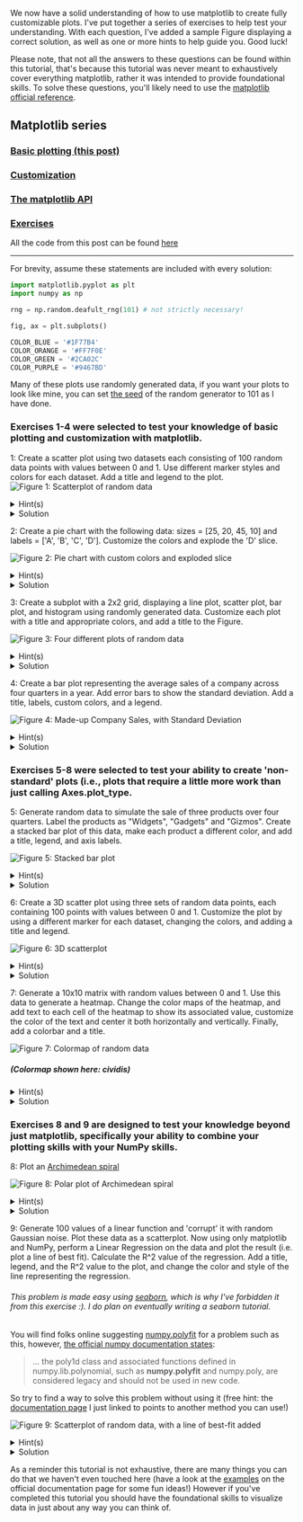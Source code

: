 We now have a solid understanding of how to use matplotlib to create fully
customizable plots. I've put together a series of exercises to help test your
understanding. With each question, I've added a sample Figure displaying a
correct solution, as well as one or more hints to help guide you. Good luck!

Please note, that not all the answers to these questions can be found within
this tutorial, that's because this tutorial was never meant to exhaustively
cover everything matplotlib, rather it was intended to provide foundational
skills. To solve these questions, you'll likely need to use the [matplotlib
official reference](https://matplotlib.org/stable/api/index).

## Matplotlib series
### [Basic plotting (this post)](https://aeryck.com/post:Data%20Visualization:%20Matplotlib%20Basic%20Plotting)
### [Customization](https://aeryck.com/post:Data%20Visualization:%20Matplotlib%20Customization)
### [The matplotlib API](https://aeryck.com/post:Data%20Visualization:%20Matplotlib%20API)
### [Exercises](https://aeryck.com/post:Data%20Visualization:%20Matplotlib%20Exercises)

All the code from this post can be found
[here](https://github.com/erkearney/Aeryck/code_posts/data_visualization/4part_matplotlib_examples.py)

* * *
For brevity, assume these statements are included with every solution:

```python
import matplotlib.pyplot as plt
import numpy as np

rng = np.random.deafult_rng(101) # not strictly necessary!

fig, ax = plt.subplots()

COLOR_BLUE = '#1F77B4'
COLOR_ORANGE = '#FF7F0E'
COLOR_GREEN = '#2CA02C'
COLOR_PURPLE = '#9467BD'
```

Many of these plots use randomly generated data, if you want your plots to look
like mine, you can set [the
seed](https://numpy.org/doc/stable/reference/random/generator.html) of the
random generator to 101 as I have done.

### Exercises 1-4 were selected to test your knowledge of basic plotting and customization with matplotlib.

1: Create a scatter plot using two datasets each consisting of 100 random data
points with values between 0 and 1. Use different marker styles and colors for
each dataset. Add a title and legend to the plot.
![Figure 1: Scatterplot of random data](static/images/data_visualization/matplotlib/exercises/1.png)
<details>
<summary>Hint(s)</summary>
1. You can use <a href="https://numpy.org/doc/stable/reference/random/generated/numpy.random.Generator.random.html#numpy.random.Generator.random">
numpy.random.Generator.random((2, 100))</a> to easily generated 100 random xy
datapoints. We've already created the Generator object above with

```python
rng = np.random.default_rng(101)
```

<br><br>

2. Check
<a href="https://matplotlib.org/stable/api/_as_gen/matplotlib.axes.Axes.scatter.html">Axes.scatter</a>
for help making a scatter plot.
</details>

<details>
<summary>Solution</summary>

```python
data1 = rng.random((2, 100))
data2 = rng.random((2, 100))

ax.scatter(*data1, marker='*', label='data1') # *data1 = (data1[0], data1[1])
ax.scatter(*data2, marker='o', label='data2')

ax.set_title('Randomly generated data')
ax.legend()

plt.show()
```

</details>

2: Create a pie chart with the following data: sizes = [25, 20, 45, 10]
and labels = ['A', 'B', 'C', 'D']. Customize the colors and explode the 'D'
slice.

![Figure 2: Pie chart with custom colors and exploded slice](static/images/data_visualization/matplotlib/exercises/2.png)
<details>
<summary>Hint(s)</summary>
This is simpler than it may seem, <a
href="https://matplotlib.org/stable/api/_as_gen/matplotlib.axes.Axes.pie.html">
Axes.pie </a> already contains an 'explode' parameter. If you need a little more
explicit help, refer to <a
href="https://matplotlib.org/stable/gallery/pie_and_polar_charts/pie_features.html#explode-shade-and-rotate-slices">
this tutorial </a>.
</details>
<details>
<summary>Solution</summary>

```python
sizes = [25, 20, 45, 10]
labels = ['A', 'B', 'C', 'D']
explode = [0, 0, 0, 0.2]
colors = [COLOR_BLUE, COLOR_ORANGE, COLOR_GREEN, COLOR_PURPLE]

ax.pie(sizes, explode=explode, labels=labels, colors=colors)

plt.show()
```

</details>

3: Create a subplot with a 2x2 grid, displaying a line plot, scatter plot, bar
plot, and histogram using randomly generated data. Customize each plot with a
title and appropriate colors, and add a title to the Figure.

![Figure 3: Four different plots of random data](static/images/data_visualization/matplotlib/exercises/3.png)
<details>
<summary>Hint(s)</summary>
You will need to redefine the fig, ax = <a
href="https://matplotlib.org/stable/api/_as_gen/matplotlib.pyplot.subplots.html#matplotlib.pyplot.subplots">
plt.subplots() </a> call.

<br>

<a
href="https://matplotlib.org/stable/api/_as_gen/matplotlib.axes.Axes.plot.html">
Axes.plot </a><br>
<a
href="https://matplotlib.org/stable/api/_as_gen/matplotlib.axes.Axes.scatter.html">
Axes.scatter </a><br>
<a
href="https://matplotlib.org/stable/api/_as_gen/matplotlib.axes.Axes.bar.html">
Axes.bar </a><br>
<a
href="https://matplotlib.org/stable/api/_as_gen/matplotlib.axes.Axes.hist.html">
Axes.hist </a><br>
<a
href="https://numpy.org/doc/stable/reference/random/generated/numpy.random.Generator.random.html#numpy.random.Generator.random">
numpy.random.Generator.random </a><br>
You can use <a
href="https://numpy.org/doc/stable/reference/random/generated/numpy.random.Generator.normal.html#numpy.random.Generator.normal">
numpy.random.Generator.normal(0, 0.1, 100) </a> to generate a normal distribution for the histogram.
</details>
<details>
<summary>Solution</summary>
Remember to delete/comment fig, ax = plt.subplots()

```python
fig, axs = plt.subplots(2, 2, tight_layout=True) 
line_data = rng.random((10,))
scatter_data = rng.random((2, 10))
bar_data = rng.random((3,))
bar_labels = ['A', 'B', 'C']
hist_data = rng.normal(0, 0.1, 100)


fig.suptitle('Four different plots of random data', weight='bold')
axs[0][0].set_title('Line plot')
axs[0][0].plot(line_data, color=COLOR_BLUE)
axs[0][1].set_title('Scatter plot')
axs[0][1].scatter(*scatter_data, color=COLOR_ORANGE)
axs[1][0].set_title('Bar plot')
axs[1][0].bar(bar_labels, bar_data, color=COLOR_GREEN)
axs[1][1].set_title('Histogram')
axs[1][1].hist(hist_data, color=COLOR_PURPLE)

plt.show()
```

Remember to replace fig, axs = plt.subplots(2, 2) with fig, axs = plt.subplots() if you're going to do more exercises in the same file

</details>

4: Create a bar plot representing the average sales of a company across four
quarters in a year. Add error bars to show the standard deviation. Add a title,
labels, custom colors, and a legend.

![Figure 4: Made-up Company Sales, with Standard Deviation](static/images/data_visualization/matplotlib/exercises/4.png)
<details>
<summary>Hint(s)</summary>
You can use <a
href="https://numpy.org/doc/stable/reference/random/generated/numpy.random.Generator.random.html#numpy.random.Generator.random">
numpy.random.Generator.random </a> to generate the data, you could generate 12
data points, one for each month, 364 data points, one for each day, etc. However
you cannot simply generate one data point for each quarter, as then you won't
have enough data to calculate standard deviations.
<br>
<a
href="https://matplotlib.org/stable/api/_as_gen/matplotlib.axes.Axes.bar.html#matplotlib.axes.Axes.bar">
Axes.bar </a>
<br>
<a
href="https://matplotlib.org/stable/api/_as_gen/matplotlib.axes.Axes.errorbar.html">
Axes.errorbar </a>
</details>
<details>
<summary>Solution</summary>

```python
sales = rng.random((12,)) # 12 months in a year
quarter_len = len(sales) // 4
quarters = [sales[i:i+quarter_len] for i in range(0, len(sales), quarter_len)]
quarter_avgs = [np.average(x) for x in quarters]
quarter_stds = [np.std(x) for x in quarters]
bar_labels = ['1st', '2nd', '3rd', '4th']

ax.bar(bar_labels, quarter_avgs, color=COLOR_BLUE, label='Average Sales')
ax.errorbar(bar_labels, quarter_avgs, yerr=quarter_stds, fmt='o',
    color=COLOR_ORANGE, label='Standard Deviation')

ax.set_title('Made-up Comapny Sales')
ax.set_xlabel('Quarter')
ax.set_ylabel('Sales ($)')
ax.legend()

plt.show()
```

</details>

### Exercises 5-8 were selected to test your ability to create 'non-standard' plots (i.e., plots that require a little more work than just calling Axes.plot_type.
5: Generate random data to simulate the sale of three products over four
quarters. Label the products as "Widgets", "Gadgets" and "Gizmos". Create a
stacked bar plot of this data, make each product a different color, and add a
title, legend, and axis labels.

![Figure 5: Stacked bar plot](static/images/data_visualization/matplotlib/exercises/5.png)

<details>
<summary>Hint(s)</summary>
You won't find an <i>Axes.stackedbar</i> method or anything at the sort, instead take a
close look at <a
href="https://matplotlib.org/stable/api/_as_gen/matplotlib.axes.Axes.bar.html">
Axes.bar </a>.
<br><br>
Axes.bar has the <strong>bottom</strong> parameter, which is set to 0 by
default. What if we were to set the bottom according to previous data?
</details>
<details>
<summary>Solution</summary>

```python
sales = 1000 * rng.random((3,4))
quarters = ['1st', '2nd', '3rd', '4th']
labels = ['Widgets', 'Gadgets', 'Gizmos']
colors = [COLOR_BLUE, COLOR_ORANGE, COLOR_GREEN]
bottom = np.zeros(len(quarters))
for i, product in enumerate(sales):
    ax.bar(quarters, product, label=labels[i], color=colors[i], bottom=bottom)
    bottom += product

ax.set_title('Sales of three made up products')
ax.set_xlabel('Quarter')
ax.set_ylabel('Sales (units)')
ax.legend()

plt.show()
```

</details>

6: Create a 3D scatter plot using three sets of random data points, each
containing 100 points with values between 0 and 1. Customize the plot by using a
different marker for each dataset, changing the colors, and adding a title and
legend.

![Figure 6: 3D scatterplot](static/images/data_visualization/matplotlib/exercises/6.png)
<details>
<summary>Hint(s)</summary>
You'll need to re-define the fig, ax = plt.subplots() call as follows:

```python
fig = plt.figure()
ax = fig.add_subplot(projection='3d')
```

<br>
Once you have a 3D subplot, you can simply call <a
href="https://matplotlib.org/stable/api/_as_gen/matplotlib.axes.Axes.scatter.html#matplotlib.axes.Axes.scatter">
Axes.scatter</a> as before.
</details>
<details>
<summary>Solution</summary>

```python
fig = plt.figure()
ax = fig.add_subplot(projection='3d')
data = [rng.random((3, 100)) for _ in range(3)]
markers = ['o', '^', 's']
colors = [COLOR_BLUE, COLOR_ORANGE, COLOR_GREEN]
for i, dataset in enumerate(data):
ax.scatter(*dataset, label=f'Dataset {i}', color=colors[i],
marker=markers[i])

ax.set_title('Three sets of random data')
ax.set_xlabel('x', fontweight='bold')
ax.set_ylabel('y', fontweight='bold')
ax.set_zlabel('z', fontweight='bold')
ax.legend()

plt.show()
```

</details>

7: Generate a 10x10 matrix with random values between 0 and 1. Use this data to
generate a heatmap. Change the color maps of the heatmap, and add text to each
cell of the heatmap to show its associated value, customize the color of the
text and center it both horizontally and vertically. Finally, add a colorbar and
a title.

![Figure 7: Colormap of random data](static/images/data_visualization/matplotlib/exercises/7.png)
##### (Colormap shown here: cividis)
<details>
<summary>Hint(s)</summary>
You won't find an <i>Axes.heatmap</i> method or anything of the sort. You'll
actually need to go digging around in the <i>image processing</i> section of the
documentation to solve this one.
<br><br>
The way computers process images are as matricies containing pixel values.
<br><br>
<a
href="https://numpy.org/doc/stable/reference/random/generated/numpy.random.Generator.random.html">
numpy.random.Generator.random</a><br>
<a
href="https://matplotlib.org/stable/api/_as_gen/matplotlib.axes.Axes.imshow.html">
Axes.imshow</a><br>
<a href="https://matplotlib.org/stable/api/colorbar_api.html">
matplotlib.colorbar</a>
</details>
<details>
<summary>Solution</summary>

```python
data = rng.random((10, 10))
heatmap = ax.imshow(data, cmap='cividis')

for r in range(data.shape[0]):
    for c in range(data.shape[1]):
        ax.text(c, r, np.round(data[r, c], 1), ha='center', va='center', color='white')

cbar = fig.colorbar(heatmap, ax=ax)
ax.set_title('Heatmap of random data')
```

</details>

### Exercises 8 and 9 are designed to test your knowledge beyond just matplotlib, specifically your ability to combine your plotting skills with your NumPy skills.
8: Plot an [Archimedean
spiral](https://en.wikipedia.org/wiki/Archimedean_spiral)

![Figure 8: Polar plot of Archimedean spiral](static/images/data_visualization/matplotlib/exercises/8.png)
</details>
<details>
<summary>Hint(s)</summary>
You will need to re-define the fig, ax = plt.subplots() call in a similar way to
exercise 5. Refer to the <a
href="https://matplotlib.org/stable/api/figure_api.html#matplotlib.figure.Figure">
matplotlib.figure </a> section of the documentation.
<br><br>
Once you've converted the Figure to polar co-ordinates, you can actually use <a
href="https://matplotlib.org/stable/api/_as_gen/matplotlib.axes.Axes.plot.html">
Axes.plot </a>. 
<br><br>
In a polar plot, the x-axis represents the angle (θ), and the y-axis represents
the distance (r) from the origin.
</details>
<details>
<summary>Solution</summary>

```python
fig = plt.figure()
ax = fig.add_subplot(projection='polar')
r = np.linspace(0, np.pi, num=100)
theta = np.pi * r
ax.plot(theta, r)

plt.show()
```

</details>

9: Generate 100 values of a linear function and 'corrupt' it with random
Gaussian noise. Plot these data as a scatterplot. Now using only matplotlib and
NumPy, perform a Linear Regression on the data and plot the result (i.e. plot a
line of best fit). Calculate the R^2 value of the regression. Add a title,
legend, and the R^2 value to the plot, and change the color and style of the
line representing the regression.
###### This problem is made easy using [seaborn](https://seaborn.pydata.org/generated/seaborn.regplot.html), which is why I've forbidden it from this exercise :). I do plan on eventually writing a seaborn tutorial.


You will find folks online suggesting
[numpy.polyfit](https://numpy.org/doc/stable/reference/generated/numpy.polyfit.html)
for a problem such as this, however, [the official numpy documentation
states](https://numpy.org/doc/stable/reference/routines.polynomials.html):
> ... the poly1d class and associated functions defined in numpy.lib.polynomial, such as **numpy.polyfit** and numpy.poly, are considered legacy and should not be used in new code.

So try to find a way to solve this problem without using it (free hint: the
[documentation
page](https://numpy.org/doc/stable/reference/routines.polynomials.html) I just linked to points to another method you can use!)


![Figure 9: Scatterplot of random data, with a line of best-fit added](static/images/data_visualization/matplotlib/exercises/9.png)

<details>
<summary>Hint(s)</summary>
1: To generate the initial data, you can write a linear function and use <a
href="https://numpy.org/doc/stable/reference/random/generated/numpy.random.Generator.normal.html#numpy.random.Generator.normal">
numpy.random.Generator.normal </a>. Then, just add the random data to the linear
function to 'corrupt' it.

<br><br>

2: You can either use <a
href="https://numpy.org/doc/stable/reference/generated/numpy.linalg.lstsq.html">
numpy.linalg.lstsq </a> or <a
href="https://numpy.org/doc/stable/reference/generated/numpy.polynomial.polynomial.Polynomial.fit.html#numpy.polynomial.polynomial.Polynomial.fit">
numpy.polynomial.polynomial.Polynomial.fit </a>. Of the two, the Polynomial
method is just a tad easier.

<br><br>

3: Both methods above can return the <strong>S</strong>um of
<strong>S</strong>quared <strong>R</strong>esiduals (<strong>SSR</strong>).
This is <strong>not</strong> the R^2 value. However, it is a part of the
calculation of R^2:

<br><br>
<strong>R^2 = 1 - (SSR / SST)</strong>
<br><br>

Where <strong>SST</strong> is the <strong>T</strong>otal <strong>S</strong>um of
<strong>S</strong>quares, you can obtain the SST by:

    SST = sum((y - np.mean(y))**2)

</details>
<details>
<summary>Solution</summary>

```python
a = np.arange(100)
b = 2 * a + 1 + rng.normal(scale=20, size=100)
ax.scatter(a, b, color=COLOR_BLUE, label='Random data')

# linalg.lstsq solution ==================================================
# linalg.lstsq performs linear regression by finding the closest solution to
# a @ x = b, where x will be a vector containing our least-squares solution.
# because we need x to be a 100x1 vector, we need to convert a to a nx100
# matrix
A = np.vstack([a, np.ones(len(a))]).T
result = np.linalg.lstsq(A, b, rcond=None)
m, c = result[0]
line_of_best_fit = [m*x + c for x in a]

SSR = result[1]
SST = sum((b - np.mean(b))**2)
R2 = 1 - (SSR / SST)

ax.plot(a, a*m+c, color=COLOR_ORANGE, lw=4, label='Best fit')
ax.set_title('Scatterplot with line of best fit')
ax.text(85, -40, f'$R^2$: {R2[0]:.3f}', fontweight='bold')
ax.legend()

plt.show()

# Polynomial.fit solution ================================================
line, full = np.polynomial.polynomial.Polynomial.fit(a, b, deg=1, full=True)
c, m = line.convert()

SSR = full[0]
SST = sum((b - np.mean(a))**2)
R2 = 1 - (SSR / SST)

ax.plot(a, m*a+c, color=COLOR_ORANGE, lw=4, label='Best fit')
ax.set_title('Scatterplot with line of best fit')
ax.text(85, -40, f'$R^2$: {R2[0]:.3f}', fontweight='bold')
ax.legend()

plt.show()
```

</details>

As a reminder this tutorial is not exhaustive, there are many
things you can do that we haven't even touched here (have a look at the
[examples](https://matplotlib.org/stable/gallery/index.html) on the official
documentation page for some fun ideas!) However if you've completed this
tutorial you should have the foundational skills to visualize data in just about
any way you can think of.

